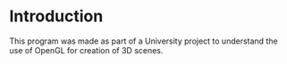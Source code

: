 # Introduction
This program was made as part of a University project to understand the use of OpenGL for creation of 3D scenes.
